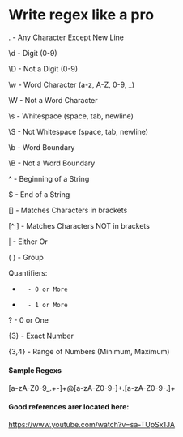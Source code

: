 # Write regex like a pro




.       - Any Character Except New Line  

\d      - Digit (0-9)  

\D      - Not a Digit (0-9)  

\w      - Word Character (a-z, A-Z, 0-9, _)  

\W      - Not a Word Character  

\s      - Whitespace (space, tab, newline)  

\S      - Not Whitespace (space, tab, newline)  


\b      - Word Boundary  

\B      - Not a Word Boundary  

^       - Beginning of a String  

$       - End of a String  

[]      - Matches Characters in brackets  

[^ ]    - Matches Characters NOT in brackets  

|       - Either Or  

( )     - Group  


Quantifiers:  

*       - 0 or More  

+       - 1 or More  

?       - 0 or One  

{3}     - Exact Number  

{3,4}   - Range of Numbers (Minimum, Maximum)  



#### Sample Regexs ####  


[a-zA-Z0-9_.+-]+@[a-zA-Z0-9-]+\.[a-zA-Z0-9-.]+


#### Good references arer located here:

https://www.youtube.com/watch?v=sa-TUpSx1JA
